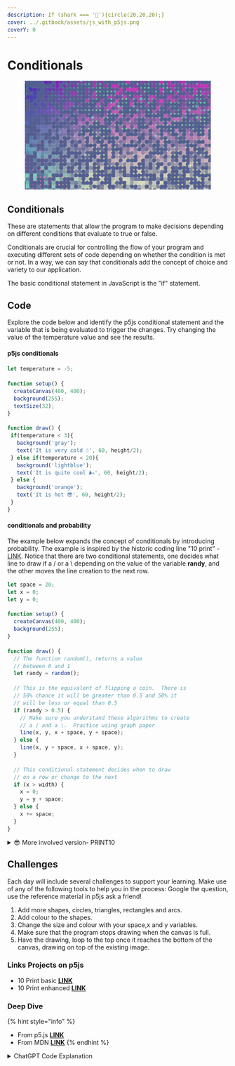 ```yaml
---
description: If (shark === '🦈'){circle(20,20,20);}
cover: ../.gitbook/assets/js_with_p5js.png
coverY: 0
---
```


# Conditionals

<figure><img src="../.gitbook/assets/Screen Shot 2023-08-03 at 11.14.41 AM.png" alt=""><figcaption></figcaption></figure>

## Conditionals

These are statements that allow the program to make decisions depending on different conditions that evaluate to true or false.&#x20;

Conditionals are crucial for controlling the flow of your program and executing different sets of code depending on whether the condition is met or not.  In a way, we can say that conditionals add the concept of choice and variety to our application.

The basic conditional statement in JavaScript is the "if" statement.&#x20;

## Code

Explore the code below and identify the p5js conditional statement and the variable that is being evaluated to trigger the changes.  Try changing the value of the temperature value and see the results.

#### p5js conditionals

```javascript
let temperature = -5;

function setup() {
  createCanvas(400, 400);
  background(255);
  textSize(32);
}

function draw() {
 if(temperature < 3){
   background('gray');
   text('It is very cold ☃️', 60, height/2);
 } else if(temperature < 20){
   background('lightblue');
   text('It is quite cool 🌬', 60, height/2);
 } else {
   background('orange');
   text('It is hot 😎', 60, height/2);
 }
}
```

#### conditionals and probability

The example below expands the concept of conditionals by introducing probability.  The example is inspired by the historic coding line "10 print" - [LINK](https://10print.org/).  Notice that there are two conditional statements, one decides what line to draw if a / or a \ depending on the value of the variable **randy**, and the other moves the line creation to the next row.

```javascript
let space = 20;
let x = 0;
let y = 0;

function setup() {
  createCanvas(400, 400);
  background(255);
}

function draw() {
  // The function random(), returns a value 
  // between 0 and 1
  let randy = random();

  // This is the equivalent of flipping a coin.  There is
  // 50% chance it will be greater than 0.5 and 50% it
  // will be less or equal than 0.5
  if (randy > 0.5) {
    // Make sure you understand these algorithms to create
    // a / and a \.  Practice using graph paper
    line(x, y, x + space, y + space);
  } else {
    line(x, y + space, x + space, y);
  }
  
  // This conditional statement decides when to draw 
  // on a row or change to the next
  if (x > width) {
    x = 0;
    y = y + space;
  } else {
    x += space;
  }
}
```

<details>

<summary><span data-gb-custom-inline data-tag="emoji" data-code="1f60e">😎</span> More involved version- PRINT10</summary>

```javascript
let x = 0;
let y = 0;
let gap = 10;

function setup() {
  createCanvas(windowWidth, windowHeight);
  background(81, 94, 148);
}

function draw() {
  let randy = random(0, 100);
  stroke(255, random(20, 100));
  fill(y, x,150, random(20, 200));

  if (randy < 50) {
    circle(x, y, gap / 2);
    line(x, y, x + gap, y + gap);
  } else {
    fill(255, 5);
    circle(x, y, gap / random(1, 8));

    fill(y, x, 200, random(20, 200));
    circle(x, y, gap / random(1, 8));
    
    fill(x, y, 200, random(20, 200));
    rect(x, y, gap);
    
    strokeWeight(0.2);
    point(x, y);
    line(x, y + gap, x + gap, y);
  }

  if (x > width) {
    y = y + gap;
    x = 0;
  } else {
    x = x + gap;
  }

  if (y > height) {
    y = 0;
  }
}

```

</details>

## Challenges

Each day will include several challenges to support your learning.  Make use of any of the following tools to help you in the process: Google the question, use the reference material in p5js ask a friend!

1. Add more shapes, circles, triangles, rectangles and arcs.
2. Add colour to the shapes.
3. Change the size and colour with your space,x and y variables.
4. Make sure that the program stops drawing when the canvas is full.
5. Have the drawing, loop to the top once it reaches the bottom of the canvas, drawing on top of the existing image.

### Links Projects on p5js&#x20;

* 10 Print basic [**LINK**](https://editor.p5js.org/Garcila/sketches/3IziprM9a)
* 10 Print enhanced [**LINK**](https://editor.p5js.org/Garcila/sketches/zQrNDjEcw)

### Deep Dive

{% hint style="info" %}
* From p5.js [**LINK**](https://p5js.org/reference/#/p5/if-else)
* From MDN [**LINK**](https://developer.mozilla.org/en-US/docs/Web/JavaScript/Reference/Statements/if...else)
{% endhint %}

<details>

<summary>ChatGPT Code Explanation</summary>

<mark style="color:blue;">**`10 PRINT CHR$(205.5+RND(1)); : GOTO 10`**</mark>, is a short **BASIC** program, often referred to as a one-liner, that generates a simple visual pattern when run on a computer or a device with a BASIC interpreter. Let's break it down:

1. <mark style="color:blue;">**`10`**</mark> is a line number. In older versions of BASIC, line numbers were used to label different sections of the code. In this case, `10` is just an arbitrary line number.
2. <mark style="color:blue;">**`PRINT`**</mark> is a command in BASIC used to display text or values on the screen.
3. <mark style="color:blue;">**`CHR$()`**</mark> is a function in BASIC that converts a numeric value into a character based on the ASCII character set. In this case, it takes the result of the expression `205.5+RND(1)` and converts it into a character.
4. <mark style="color:blue;">**`205.5+RND(1)`**</mark> is an expression that generates a random number between 205.5 and 206.5. <mark style="color:blue;">**`RND(1)`**</mark> generates a random number between 0 and 1, and when you add it to 205.5, you get a random number in the specified range.
5. <mark style="color:blue;">**`;`**</mark> is used to separate multiple PRINT statements on the same line.
6. <mark style="color:blue;">**`GOTO 10`**</mark> is a command that tells the program to jump back to line 10, creating a loop. This means that after printing a character, the program will go back to line 10 and repeat the process indefinitely.

So, what this program does is repeatedly print a character on the screen, and the character it prints is somewhat random because of the `RND(1)` function. It keeps doing this in an infinite loop, creating a continuous pattern on the screen. The specific character printed depends on the random value generated, but it's likely to be a character with an ASCII value between 205 and 206. The visual effect is a constantly changing pattern on the screen, often called a "random walk."

This type of program was popular in the early days of home computing when BASIC was a common programming language for personal computers. It's a simple example of generative art, where randomness is used to create visually interesting patterns.

</details>
